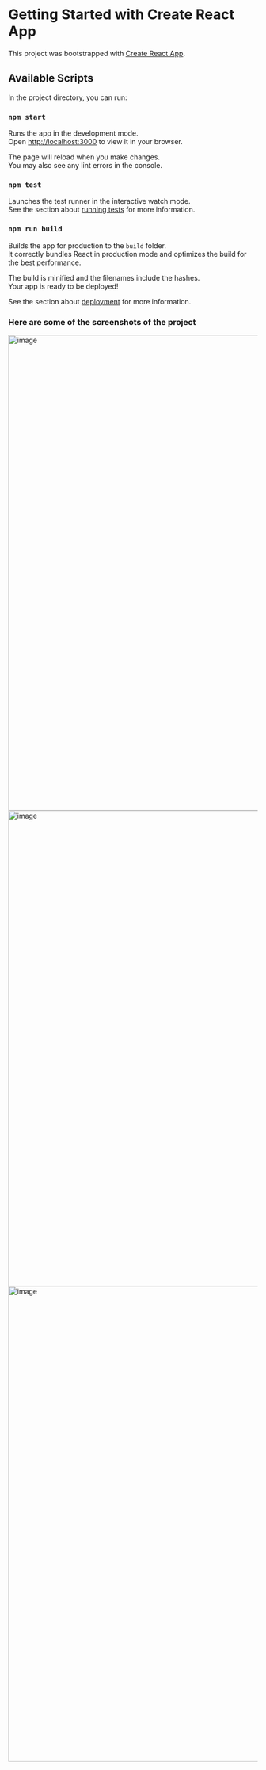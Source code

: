 # Getting Started with Create React App

This project was bootstrapped with [Create React App](https://github.com/facebook/create-react-app).

## Available Scripts

In the project directory, you can run:

### `npm start`

Runs the app in the development mode.\
Open [http://localhost:3000](http://localhost:3000) to view it in your browser.

The page will reload when you make changes.\
You may also see any lint errors in the console.

### `npm test`

Launches the test runner in the interactive watch mode.\
See the section about [running tests](https://facebook.github.io/create-react-app/docs/running-tests) for more information.

### `npm run build`

Builds the app for production to the `build` folder.\
It correctly bundles React in production mode and optimizes the build for the best performance.

The build is minified and the filenames include the hashes.\
Your app is ready to be deployed!

See the section about [deployment](https://facebook.github.io/create-react-app/docs/deployment) for more information.

### Here are some of the screenshots of the project


<img width="960" alt="image" src="https://github.com/anshi-25/Saas/assets/116719618/9341e9c5-cb27-4204-9ec8-8098c26ef68d">


<img width="960" alt="image" src="https://github.com/anshi-25/Saas/assets/116719618/2c5b5b25-e72e-4d60-8724-a09989a76a00">


<img width="960" alt="image" src="https://github.com/anshi-25/Saas/assets/116719618/3cbf78f6-7bab-42a8-adcd-8c0aeadbff95">



